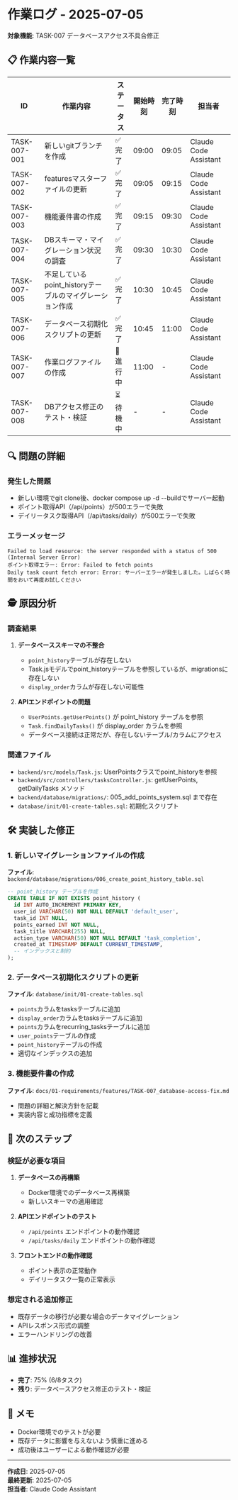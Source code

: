 # 作業ログ - 2025-07-05
**対象機能**: TASK-007 データベースアクセス不具合修正

## 📋 作業内容一覧

| ID | 作業内容 | ステータス | 開始時刻 | 完了時刻 | 担当者 |
|---|---|---|---|---|---|
| TASK-007-001 | 新しいgitブランチを作成 | ✅ 完了 | 09:00 | 09:05 | Claude Code Assistant |
| TASK-007-002 | featuresマスターファイルの更新 | ✅ 完了 | 09:05 | 09:15 | Claude Code Assistant |
| TASK-007-003 | 機能要件書の作成 | ✅ 完了 | 09:15 | 09:30 | Claude Code Assistant |
| TASK-007-004 | DBスキーマ・マイグレーション状況の調査 | ✅ 完了 | 09:30 | 10:30 | Claude Code Assistant |
| TASK-007-005 | 不足しているpoint_historyテーブルのマイグレーション作成 | ✅ 完了 | 10:30 | 10:45 | Claude Code Assistant |
| TASK-007-006 | データベース初期化スクリプトの更新 | ✅ 完了 | 10:45 | 11:00 | Claude Code Assistant |
| TASK-007-007 | 作業ログファイルの作成 | 🔄 進行中 | 11:00 | - | Claude Code Assistant |
| TASK-007-008 | DBアクセス修正のテスト・検証 | ⏳ 待機中 | - | - | Claude Code Assistant |

## 🔍 問題の詳細

### 発生した問題
- 新しい環境でgit clone後、docker compose up -d --buildでサーバー起動
- ポイント取得API（/api/points）が500エラーで失敗
- デイリータスク取得API（/api/tasks/daily）が500エラーで失敗

### エラーメッセージ
```
Failed to load resource: the server responded with a status of 500 (Internal Server Error)
ポイント取得エラー: Error: Failed to fetch points
Daily task count fetch error: Error: サーバーエラーが発生しました。しばらく時間をおいて再度お試しください
```

## 🕵️ 原因分析

### 調査結果
1. **データベーススキーマの不整合**
   - `point_history`テーブルが存在しない
   - Task.jsモデルでpoint_historyテーブルを参照しているが、migrationsに存在しない
   - `display_order`カラムが存在しない可能性

2. **APIエンドポイントの問題**
   - `UserPoints.getUserPoints()` が point_history テーブルを参照
   - `Task.findDailyTasks()` が display_order カラムを参照
   - データベース接続は正常だが、存在しないテーブル/カラムにアクセス

### 関連ファイル
- `backend/src/models/Task.js`: UserPointsクラスでpoint_historyを参照
- `backend/src/controllers/tasksController.js`: getUserPoints, getDailyTasks メソッド
- `backend/database/migrations/`: 005_add_points_system.sql まで存在
- `database/init/01-create-tables.sql`: 初期化スクリプト

## 🛠️ 実装した修正

### 1. 新しいマイグレーションファイルの作成
**ファイル**: `backend/database/migrations/006_create_point_history_table.sql`
```sql
-- point_history テーブルを作成
CREATE TABLE IF NOT EXISTS point_history (
  id INT AUTO_INCREMENT PRIMARY KEY,
  user_id VARCHAR(50) NOT NULL DEFAULT 'default_user',
  task_id INT NULL,
  points_earned INT NOT NULL,
  task_title VARCHAR(255) NULL,
  action_type VARCHAR(50) NOT NULL DEFAULT 'task_completion',
  created_at TIMESTAMP DEFAULT CURRENT_TIMESTAMP,
  -- インデックスと制約
);
```

### 2. データベース初期化スクリプトの更新
**ファイル**: `database/init/01-create-tables.sql`
- `points`カラムをtasksテーブルに追加
- `display_order`カラムをtasksテーブルに追加
- `points`カラムをrecurring_tasksテーブルに追加
- `user_points`テーブルの作成
- `point_history`テーブルの作成
- 適切なインデックスの追加

### 3. 機能要件書の作成
**ファイル**: `docs/01-requirements/features/TASK-007_database-access-fix.md`
- 問題の詳細と解決方針を記載
- 実装内容と成功指標を定義

## 🔄 次のステップ

### 検証が必要な項目
1. **データベースの再構築**
   - Docker環境でのデータベース再構築
   - 新しいスキーマの適用確認

2. **APIエンドポイントのテスト**
   - `/api/points` エンドポイントの動作確認
   - `/api/tasks/daily` エンドポイントの動作確認

3. **フロントエンドの動作確認**
   - ポイント表示の正常動作
   - デイリータスク一覧の正常表示

### 想定される追加修正
- 既存データの移行が必要な場合のデータマイグレーション
- APIレスポンス形式の調整
- エラーハンドリングの改善

## 📊 進捗状況
- **完了**: 75% (6/8タスク)
- **残り**: データベースアクセス修正のテスト・検証

## 📝 メモ
- Docker環境でのテストが必要
- 既存データに影響を与えないよう慎重に進める
- 成功後はユーザーによる動作確認が必要

---

**作成日**: 2025-07-05  
**最終更新**: 2025-07-05  
**担当者**: Claude Code Assistant